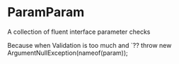 # ParamParam
A collection of fluent interface parameter checks

Because when Validation is too much and `?? throw new ArgumentNullException(nameof(param));
